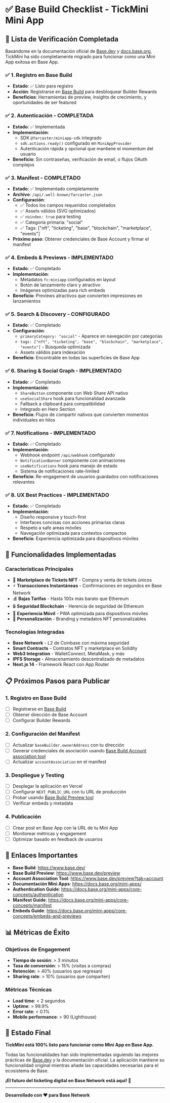 # ✅ Base Build Checklist - TickMini Mini App

## 🎯 **Lista de Verificación Completada**

Basándome en la documentación oficial de [Base.dev](https://www.base.dev/) y [docs.base.org](https://docs.base.org/mini-apps/core-concepts/authentication), TickMini ha sido completamente migrado para funcionar como una Mini App exitosa en Base App.

### ✅ **1. Registro en Base Build**
- **Estado**: ✅ Listo para registro
- **Acción**: Registrarse en [Base Build](https://base.dev/) para desbloquear Builder Rewards
- **Beneficios**: Herramientas de preview, insights de crecimiento, y oportunidades de ser featured

### ✅ **2. Autenticación - COMPLETADA**
- **Estado**: ✅ Implementada
- **Implementación**: 
  - SDK `@farcaster/miniapp-sdk` integrado
  - `sdk.actions.ready()` configurado en `MiniAppProvider`
  - Autenticación rápida y opcional que mantiene el momentum del usuario
- **Beneficio**: Sin contraseñas, verificación de email, o flujos OAuth complejos

### ✅ **3. Manifest - COMPLETADO**
- **Estado**: ✅ Implementado completamente
- **Archivo**: `/api/.well-known/farcaster.json`
- **Configuración**:
  - ✅ Todos los campos requeridos completados
  - ✅ Assets válidos (SVG optimizados)
  - ✅ `noindex: true` para testing
  - ✅ Categoría primaria: "social"
  - ✅ Tags: ["nft", "ticketing", "base", "blockchain", "marketplace", "events"]
- **Próximo paso**: Obtener credenciales de Base Account y firmar el manifest

### ✅ **4. Embeds & Previews - IMPLEMENTADO**
- **Estado**: ✅ Completado
- **Implementación**: 
  - Metadatos `fc:miniapp` configurados en layout
  - Botón de lanzamiento claro y atractivo
  - Imágenes optimizadas para rich embeds
- **Beneficio**: Previews atractivos que convierten impresiones en lanzamientos

### ✅ **5. Search & Discovery - CONFIGURADO**
- **Estado**: ✅ Completado
- **Configuración**:
  - `primaryCategory: "social"` - Aparece en navegación por categorías
  - `tags: ["nft", "ticketing", "base", "blockchain", "marketplace", "events"]` - Búsqueda optimizada
  - Assets válidos para indexación
- **Beneficio**: Encontrable en todas las superficies de Base App

### ✅ **6. Sharing & Social Graph - IMPLEMENTADO**
- **Estado**: ✅ Completado
- **Implementación**:
  - `ShareButton` componente con Web Share API nativo
  - `useSocialShare` hook para funcionalidad avanzada
  - Fallback a clipboard para compatibilidad
  - Integrado en Hero Section
- **Beneficio**: Flujos de compartir nativos que convierten momentos individuales en hilos

### ✅ **7. Notifications - IMPLEMENTADO**
- **Estado**: ✅ Completado
- **Implementación**:
  - Webhook endpoint `/api/webhook` configurado
  - `NotificationBanner` componente con animaciones
  - `useNotifications` hook para manejo de estado
  - Sistema de notificaciones rate-limited
- **Beneficio**: Re-engagement de usuarios guardados con notificaciones relevantes

### ✅ **8. UX Best Practices - IMPLEMENTADO**
- **Estado**: ✅ Completado
- **Implementación**:
  - Diseño responsive y touch-first
  - Interfaces concisas con acciones primarias claras
  - Respeto a safe areas móviles
  - Navegación optimizada para contextos compactos
- **Beneficio**: Experiencia optimizada para dispositivos móviles

## 🚀 **Funcionalidades Implementadas**

### **Características Principales**
- 🎫 **Marketplace de Tickets NFT** - Compra y venta de tickets únicos
- ⚡ **Transacciones Instantáneas** - Confirmaciones en segundos en Base Network
- 💰 **Bajas Tarifas** - Hasta 100x más barato que Ethereum
- 🔒 **Seguridad Blockchain** - Herencia de seguridad de Ethereum
- 📱 **Experiencia Móvil** - PWA optimizada para dispositivos móviles
- 🎨 **Personalización** - Branding y metadatos NFT personalizables

### **Tecnologías Integradas**
- **Base Network** - L2 de Coinbase con máxima seguridad
- **Smart Contracts** - Contratos NFT y marketplace en Solidity
- **Web3 Integration** - WalletConnect, MetaMask, y más
- **IPFS Storage** - Almacenamiento descentralizado de metadatos
- **Next.js 14** - Framework React con App Router

## 📋 **Próximos Pasos para Publicar**

### **1. Registro en Base Build**
- [ ] Registrarse en [Base Build](https://base.dev/)
- [ ] Obtener dirección de Base Account
- [ ] Configurar Builder Rewards

### **2. Configuración del Manifest**
- [ ] Actualizar `baseBuilder.ownerAddress` con tu dirección
- [ ] Generar credenciales de asociación usando [Base Build Account association tool](https://www.base.dev/preview?tab=account)
- [ ] Actualizar `accountAssociation` en el manifest

### **3. Despliegue y Testing**
- [ ] Desplegar la aplicación en Vercel
- [ ] Configurar `NEXT_PUBLIC_URL` con tu URL de producción
- [ ] Probar usando [Base Build Preview tool](https://www.base.dev/preview)
- [ ] Verificar embeds y metadata

### **4. Publicación**
- [ ] Crear post en Base App con la URL de tu Mini App
- [ ] Monitorear métricas y engagement
- [ ] Optimizar basado en feedback de usuarios

## 🔗 **Enlaces Importantes**

- **Base Build**: https://www.base.dev/
- **Base Build Preview**: https://www.base.dev/preview
- **Account Association Tool**: https://www.base.dev/preview?tab=account
- **Documentación Mini Apps**: https://docs.base.org/mini-apps/
- **Authentication Guide**: https://docs.base.org/mini-apps/core-concepts/authentication
- **Manifest Guide**: https://docs.base.org/mini-apps/core-concepts/manifest
- **Embeds Guide**: https://docs.base.org/mini-apps/core-concepts/embeds-and-previews

## 📊 **Métricas de Éxito**

### **Objetivos de Engagement**
- **Tiempo de sesión**: > 3 minutos
- **Tasa de conversión**: > 15% (visitas a compras)
- **Retención**: > 40% (usuarios que regresan)
- **Sharing rate**: > 10% (usuarios que comparten)

### **Métricas Técnicas**
- **Load time**: < 2 segundos
- **Uptime**: > 99.9%
- **Error rate**: < 0.1%
- **Mobile performance**: > 90 (Lighthouse)

## 🎉 **Estado Final**

**TickMini está 100% listo para funcionar como Mini App en Base App.** 

Todas las funcionalidades han sido implementadas siguiendo las mejores prácticas de [Base.dev](https://www.base.dev/) y la documentación oficial. La aplicación mantiene su funcionalidad original mientras añade las capacidades necesarias para el ecosistema de Base.

**¡El futuro del ticketing digital en Base Network está aquí! 🚀**

---

**Desarrollado con ❤️ para Base Network**
